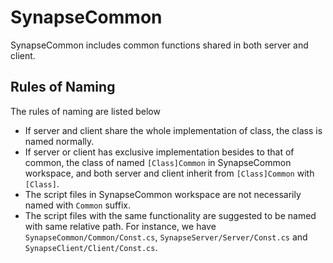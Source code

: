 # SynapseCommon
SynapseCommon includes common functions shared in both server and client.

## Rules of Naming
The rules of naming are listed below
- If server and client share the whole implementation of class, the class is named normally.
- If server or client has exclusive implementation besides to that of common, the class of named ```[Class]Common``` in SynapseCommon workspace, and both server and client inherit from ```[Class]Common``` with ```[Class]```.
- The script files in SynapseCommon workspace are not necessarily named with ```Common``` suffix.
- The script files with the same functionality are suggested to be named with same relative path. For instance, we have ```SynapseCommon/Common/Const.cs```, ```SynapseServer/Server/Const.cs``` and ```SynapseClient/Client/Const.cs```.
